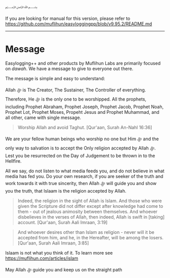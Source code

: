 ﷽

If you are looking for manual for this version, please refer to https://github.com/muflihun/easyloggingpp/blob/v9.95.2/README.md

---

# Message
Easylogging++ and other products by Muflihun Labs are primarily focused on *dawah*. We have a message to give to everyone out there.

The message is simple and easy to understand:

Allah ﷻ is The Creator, The Sustainer, The Controller of everything. Therefore, He ﷻ is the only one to be worshipped. All the prophets, including Prophet Abraham, Prophet Joseph, Prophet Jacob, Prophet Noah, Prophet Lot, Prophet Moses, Propeht Jesus and Prophet Muhammad, and all other, came with single message.

 > Worship Allah and avoid Taghut. [Qur'aan, Surah An-Nahl 16:36]

We are your fellow human beings who worship no one but Him ﷻ and the only way to salvation is to accept the Only religion accepted by Allah ﷻ. Lest you be resurrected on the Day of Judgement to be thrown in to the Hellfire.

All we say, do not listen to what media feeds you, and do not believe in what media has fed you. Do your own research, if you are seeker of the truth and work towards it with true sincerity, then Allah ﷻ will guide you and show you the truth, that Islaam is the religion accepted by Allah. 

 > Indeed, the religion in the sight of Allah is Islam. And those who were given the Scripture did not differ except after knowledge had come to them - out of jealous animosity between themselves. And whoever disbelieves in the verses of Allah, then indeed, Allah is swift in [taking] account. [Qur'aan, Surah Aali Imraan, 3:19]

> And whoever desires other than Islam as religion - never will it be accepted from him, and he, in the Hereafter, will be among the losers. [Qur'aan, Surah Aali Imraan, 3:85]

Islaam is not what you think of it. To learn more see https://muflihun.com/articles/islam

May Allah ﷻ guide you and keep us on the straight path 
